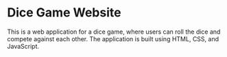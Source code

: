 # Dice Game Website
This is a web application for a dice game, where users can roll the dice and compete against each other. The application is built using HTML, CSS, and JavaScript.
